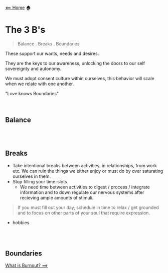 [<== Home](README.md) 🏠

# The 3 B's 

> Balance . Breaks . Boundaries

These support our wants, needs and desires. 

They are the keys to our awareness, unlocking the doors to our self sovereignty and autonomy. 

We must adopt consent culture within ourselves, this behavior will scale when we relate with one another.

<div align"right"> "Love knows Boundaries" </div>


<br>
<br>

## Balance


<br>
<br>

## Breaks 
- Take intentional breaks between activities, in relationships, from work etc. We can ruin the things we either enjoy or must do by over saturating ourselves in them.
- Stop filling your time-slots. 
  - We need time between activities to digest / process / integrate information and to down regulate our nervous systems after recieving ample amounts of stimuli.  
> If you must fill out your day, schedule in time to relax / get grounded and to focus on other parts of your soul that require expression.
- hobbies 


<br>
<br>

## Boundaries 



[What is Burnout? ==>](whatIsBurnout.md)
